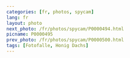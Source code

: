 ```yaml
---
categories: [fr, photos, spycam]
lang: fr
layout: photo
next_photo: /fr/photos/spycam/P0000494.html
picname: P0000495
prev_photo: /fr/photos/spycam/P0000500.html
tags: [Fotofalle, Honig Dachs]
---
```

